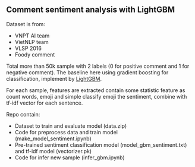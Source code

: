 ## Comment sentiment analysis with LightGBM

Dataset is from:
- VNPT AI team
- VietNLP team
- VLSP 2016
- Foody comment

Total more than 50k sample with 2 labels (0 for positive comment and 1 for negative comment). The baseline here using
gradient boosting for classification, implement by [LightGBM](https://github.com/microsoft/LightGBM).

For each sample, features are extracted contain some statistic feature as count words, emoji and simple classify emoji 
the sentiment, combine with tf-idf vector for each sentence.

Repo contain:
- Dataset to train and evaluate model (data.zip)
- Code for preprocess data and train model (make_model_sentiment.ipynb)
- Pre-trained sentiment classification model (model_gbm_sentiment.txt) and tf-idf model (vectorizer.pk)
- Code for infer new sample (infer_gbm.ipynb)
